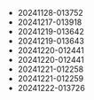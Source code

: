 
* 20241128-013752
* 20241217-013918
* 20241219-013642
* 20241219-013643
* 20241220-012441
* 20241220-012441
* 20241221-012258
* 20241221-012259
* 20241222-013726
